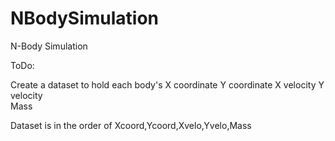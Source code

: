 NBodySimulation
===============

N-Body Simulation

ToDo:

Create a dataset to hold each body's 
	X coordinate
	Y coordinate
	X velocity
	Y velocity	
	Mass

Dataset is in the order of
Xcoord,Ycoord,Xvelo,Yvelo,Mass
